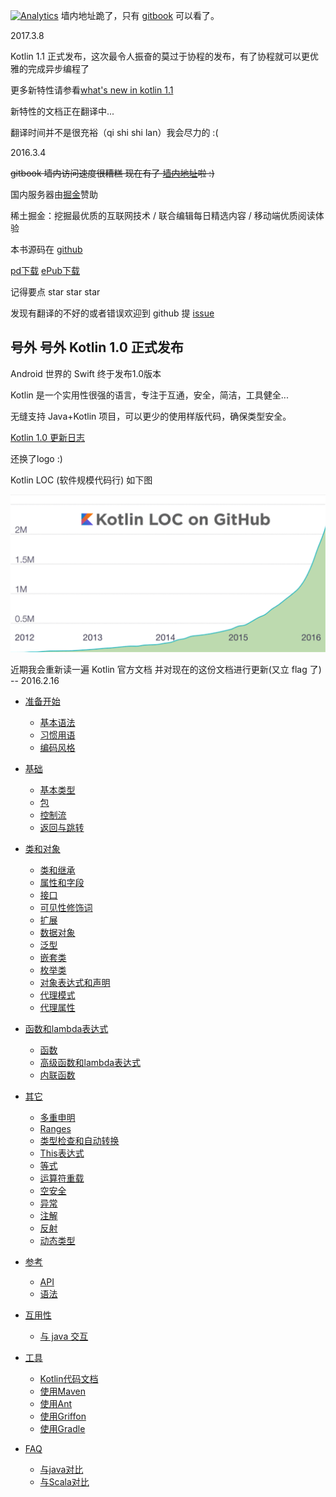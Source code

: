 [![Analytics](https://ga-beacon.appspot.com/UA-80536214-1/readme)](https://github.com/huanglizhuo/kotlin-in-chinese)
墙内地址跪了，只有 [gitbook](https://github.com/huanglizhuo/kotlin-in-chinese) 可以看了。

2017.3.8

Kotlin 1.1 正式发布，这次最令人振奋的莫过于协程的发布，有了协程就可以更优雅的完成异步编程了

更多新特性请参看[what's new in kotlin 1.1](https://kotlinlang.org/docs/reference/whatsnew11.html)

新特性的文档正在翻译中... 

翻译时间并不是很充裕（qi shi shi lan）我会尽力的 :(

2016.3.4

~~gitbook 墙内访问速度很糟糕 现在有了 [墙内地址](http://kotlindoc.com/)啦 :)~~

国内服务器由[掘金](http://gold.xitu.io)赞助

稀土掘金：挖掘最优质的互联网技术 / 联合编辑每日精选内容 / 移动端优质阅读体验

本书源码在 [github](https://github.com/huanglizhuo/kotlin-in-chinese) 

[pd下载](https://www.gitbook.com/download/pdf/book/huanglizhuo/kotlin-in-chinese)  [ePub下载](https://www.gitbook.com/download/epub/book/huanglizhuo/kotlin-in-chinese)

记得要点 star star star

发现有翻译的不好的或者错误欢迎到 github 提 [issue](https://github.com/huanglizhuo/kotlin-in-chinese/issues/new)

## 号外 号外 Kotlin 1.0 正式发布
Android 世界的 Swift 终于发布1.0版本 

Kotlin 是一个实用性很强的语言，专注于互通，安全，简洁，工具健全...

无缝支持 Java+Kotlin 项目，可以更少的使用样版代码，确保类型安全。

[Kotlin 1.0 更新日志](http://blog.jetbrains.com/kotlin/2016/02/kotlin-1-0-released-pragmatic-language-for-jvm-and-android/)

还换了logo :)

Kotlin LOC (软件规模代码行) 如下图

![kotlin](./kotlinLOC.png)

近期我会重新读一遍 Kotlin 官方文档 并对现在的这份文档进行更新(又立 flag 了) -- 2016.2.16

* [准备开始](GettingStarted/README.md) 
   * [基本语法](GettingStarted/Basic-Syntax.md) 
   * [习惯用语](GettingStarted/Idioms.md) 
   * [编码风格](GettingStarted/Coding-Conventions.md) 

* [基础](Basics/README.md) 
   * [基本类型](Basics/Basic-Types.md)
   * [包](Basics/Packages.md)
   * [控制流](Basics/Control-Flow.md)
   * [返回与跳转](Basics/Returns-and-Jumps.md)

* [类和对象](ClassesAndObjects/README.md)
   * [类和继承](ClassesAndObjects/Classes-and-Inheritance.md)　
   * [属性和字段](ClassesAndObjects/Properties-and-Filds.md)　
   * [接口](ClassesAndObjects/Interfaces.md) 
   * [可见性修饰词](ClassesAndObjects/Visibility-Modifiers.md) 
   * [扩展](ClassesAndObjects/Extensions.md) 
   * [数据对象](ClassesAndObjects/Data-Classes.md) 
   * [泛型](ClassesAndObjects/Generics.md)
   * [嵌套类](ClassesAndObjects/NestedClasses.md) 
   * [枚举类](ClassesAndObjects/EnumClasses.md) 
   * [对象表达式和声明](ClassesAndObjects/ObjectExpressicAndDeclarations.md) 
   * [代理模式](ClassesAndObjects/Delegation.md) 
   * [代理属性](ClassesAndObjects/DelegationProperties.md) 

* [函数和lambda表达式](FunctionsAndLambdas/README.md)
   * [函数](FunctionsAndLambdas/Functions.md) 
   * [高级函数和lambda表达式](FunctionsAndLambdas/Higher-OrderFunctionsAndLambdas.md) 
   * [内联函数](FunctionsAndLambdas/InlineFunctions.md) 

* [其它](Other/README.md)
   * [多重申明](Other/Multi-Declarations.md) 
   * [Ranges](Other/Ranges.md) 
   * [类型检查和自动转换](Other/Type-Checks-and-Casts.md) 
   * [This表达式](Other/This-Expression.md) 
   * [等式](Other/Equality.md) 
   * [运算符重载](Other/Opetator-overloading.md) 
   * [空安全](Other/Null-Safety.md) 
   * [异常](Other/Exceptions.md) 
   * [注解](Other/Annotations.md) 
   * [反射](Other/Reflection.md) 
   * [动态类型](Other/Dynamic-Type.md) 

* [参考](Reference/README.md)
    * [API](Reference/API-Reference.md) 
    * [语法](Reference/Grammar.md)
* [互用性](Interop/README.md)
   * [与 java 交互](Interop/Java-Interop.md)

* [工具](Tools/README.md) 
   * [Kotlin代码文档](Tools/Documenting-Kotlin-Code.md)
   * [使用Maven](Tools/Using-Maven.md) 
   * [使用Ant](Tools/Using-Ant.md) 
   * [使用Griffon](Tools/Using-Griffon.md) 
   * [使用Gradle](Tools/Using-Gradle.md)　

* [FAQ](FAQ/README.md)
   * [与java对比](FAQ/Comparison2java.md) 
   * [与Scala对比](FAQ/Comparison2Scala.md) 
